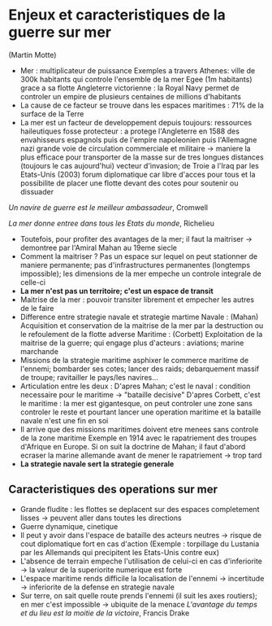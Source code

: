 # Enjeux et caracteristiques de la guerre sur mer
(Martin Motte)
- Mer : multiplicateur de puissance 
  Exemples a travers 
  Athenes: ville de 300k habitants qui controle l'ensemble de la mer Egee (1m habitants) grace a sa flotte
  Angleterre victorienne : la Royal Navy permet de controler un empire de plusieurs centaines de millions d'habitants
- La cause de ce facteur se trouve dans les espaces maritimes : 71% de la surface de la Terre 
- La mer est un facteur de developpement depuis toujours: 
  ressources haileutiques
  fosse protecteur : a protege l'Angleterre en 1588 des envahisseurs espagnols puis de l'empire napoleonien puis l'Allemagne nazi
  grande voie de circulation commerciale et militaire -> maniere la plus efficace pour transporter de la masse sur de tres longues distances (toujours le cas aujourd'hui)
  vecteur d'invasion; de Troie a l'Iraq par les Etats-Unis (2003)
  forum diplomatique car libre d'acces pour tous et la possibilite de placer une flotte devant des cotes pour soutenir ou dissuader

*Un navire de guerre est le meilleur ambassadeur*, Cromwell

*La mer donne entree dans tous les Etats du monde*, Richelieu 

- Toutefois, pour profiter des avantages de la mer; il faut la maitriser -> demontree par l'Amiral Mahan au 19eme siecle
- Comment la maitriser ? Pas un espace sur lequel on peut stationner de maniere permanente; pas d'infrastructures permanentes (longtemps impossible); les dimensions de la mer empeche un controle integrale de celle-ci 
- **La mer n'est pas un territoire; c'est un espace de transit**
- Maitrise de la mer : pouvoir transiter librement et empecher les autres de le faire
- Difference entre strategie navale et strategie martime
  Navale : (Mahan) Acquisition et conservation de la maitrise de la mer par la destruction ou le refoulement de la flotte adverse
  Maritime : (Corbett) Exploitation de la maitrise de la guerre; qui engage plus d'acteurs : aviations; marine marchande
- Missions de la strategie maritime asphixer le commerce maritime de l'ennemi; bombarder ses cotes; lancer des raids; debarquement massif de troupe; ravitailler le pays/les navires...
- Articulation entre les deux :
  D'apres Mahan; c'est le naval : condition necessaire pour le maritime -> "bataille decisive"
  D'apres Corbett, c'est le maritime : la mer est gigantesque, on peut controler une zone sans controler le reste et pourtant lancer une operation maritime et la bataille navale n'est une fin en soi 
- Il arrive que des missions maritimes doivent etre menees sans controle de la zone maritime 
  Exemple en 1914 avec le rapatriement des troupes d'Afrique en Europe. Si on suit la doctrine de Mahan; il faut d'abord ecraser la marine allemande avant de mener le rapatriement -> trop tard
- **La strategie navale sert la strategie generale**
## Caracteristiques des operations sur mer
- Grande fludite : les flottes se deplacent sur des espaces completement lisses -> peuvent aller dans toutes les directions 
- Guerre dynamique, cinetique
- Il peut y avoir dans l'espace de bataille des acteurs neutres -> risque de cout diplomatique fort en cas d'action (Exemple : torpillage du Lustania par les Allemands qui precipitent les Etats-Unis contre eux)
- L'absence de terrain empeche l'utilisation de celui-ci en cas d'inferiorite -> la valeur de la superiorite numerique est forte
- L'espace maritime rends difficile la localisation de l'ennemi -> incertitude -> inferiorite de la defense en strategie navale
- Sur terre, on sait quelle route prends l'ennemi (il suit les axes routiers); en mer c'est impossible -> ubiquite de la menace
*L'avantage du temps et du lieu est la moitie de la victoire*, Francis Drake
